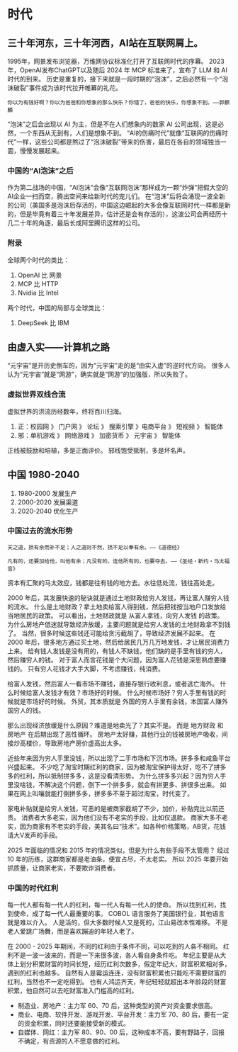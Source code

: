 # 时代

## 三十年河东，三十年河西，AI站在互联网肩上。

1995年，网景发布浏览器，万维网协议标准化打开了互联网时代的序幕。
2023年，OpenAI发布ChatGPT以及随后 2024 年 MCP 标准来了，宣布了 LLM 和 AI 时代的到来。
历史是重复的，接下来就是一段时期的“泡沫”，之后必然有一个“泡沫破裂”事件成为该时代拉开帷幕的礼花。

```
你以为有钱好啊？你以为爸爸和你想象的那么快乐？你错了，爸爸的快乐，你想象不到。——郭麒麟
```

“泡沫”之后会出现以 AI 为主，但是不在人们想象内的数家 AI 公司出现，这是必然，一个东西从无到有，人们是想象不到。
“AI的伤痛时代”就像“互联网的伤痛时代”一样，这些公司都是熬过了“泡沫破裂”带来的伤害，最后在各自的领域独当一面，慢慢发展起来。

### 中国的“AI泡沫”之后

作为第二战场的中国，“AI泡沫”会像“互联网泡沫”那样成为一颗“炸弹”把假大空的AI企业一扫而空，腾出空间来给新时代的宠儿们。
在“泡沫”后将会涌现一波全新的公司（美国多是泡沫后存活的，中国这边崛起的大多会像互联网时代一样都是新的，但是毕竟有着三十年发展差异，估计还是会有存活的），这波公司会再经历十几二十年的角逐，最后长成阿里腾讯这样的公司。

### 附录

全球两个时代的类比：

1. OpenAI 比 网景
2. MCP 比 HTTP
3. Nvidia 比 Intel

两个时代，中国的局部与全球类比：

1. DeepSeek 比 IBM

## 由虚入实——计算机之路

“元宇宙”是开历史倒车的，因为“元宇宙”走的是“由实入虚”的逆时代方向。
很多人认为“元宇宙”就是“网游”，确实就是“网游”的加强版，所以失败了。

### 虚拟世界双线合流

虚拟世界的洪流历经数年，终将百川归海。

1. 正：校园网 》 门户网 》 论坛 》 搜索引擎 》电商平台 》 短视频 》 智能体 
2. 邪：单机游戏 》 网络游戏 》 加密货币 》 元宇宙 》 智能体

正线被鼓励和培植，多是正面评价。
邪线饱受抵制，多是坏名声。

## 中国 1980-2040

1. 1980-2000 发展生产
2. 2000-2020 发展渠道
3. 2020-2040 优化生产

### 中国过去的流水形势

```
天之道，损有余而补不足；人之道则不然，损不足以奉有余。——《道德经》
```

```
凡有的，还要加给他，叫他有余；凡没有的，连他所有的，也要夺去。——《圣经・新约・马太福音》
```

资本有汇聚的马太效应，钱都是往有钱的地方去。水往低处流，钱往高处走。

2000 年后，其发展快速的秘诀就是通过土地财政给穷人发钱，再让富人赚穷人钱的流水。
什么是土地财政？拿土地卖给富人得到钱，然后把钱按当地户口发放给当地居民的政策。
可以看出，土地财政就是 从富人拿钱，向穷人发钱 的政策。
为什么房地产低迷就导致经济放缓，主要问题就是给穷人发钱的土地财政拿不到钱了。
当然，很多时候这些钱还可能给贪污截胡了，导致经济发展不起来。
在 2000 年后，很多地方通过买土地，然后给居民几万几万地发钱，才让居民消费力上来。
给有钱人发钱是没有用的，有钱人不缺钱，他们缺的是手里有钱的穷人，然后赚穷人的钱。
对于富人而言花钱是个大问题，因为富人花钱是深思熟虑要赚钱的。
只有穷人花钱才大手大脚，不考虑赚钱，纯消费。

给富人发钱，然后富人一看市场不赚钱，直接存银行收利息，或者逃亡海外。
什么时候给富人发钱才有效？市场好的时候。
什么时候市场好？穷人手里有钱的时候就是市场好的时候。
外贸，其本质就是 外国的穷人手里有余钱，本国富人赚外国穷人的钱。

那么出现经济放缓是什么原因？难道是地卖光了？其实不是。
而是 地方财政 和 房地产 在后期出现了恶性循环。
房地产太好赚，其他行业的钱被房地产吸收，间接炒高楼价，导致房地产房价虚高出太多。

近些年来因为穷人手里没钱，所以出现了二手市场和下沉市场。拼多多和咸鱼平台兴盛起来。
不少吃了淘宝时期红利的商家，因为被淘宝保护得太好，吃不了拼多多的红利，所以抵制拼多多，这是没看清形势。
为什么拼多多兴起？因为穷人手里没啥钱，不解决这个问题，倒下一个拼多多，就会有拼更多、拼很多出来。
如果在网上叫嚷就能打倒拼多多，拼多多不至于超过淘宝，时代变了。

家电补贴就是给穷人发钱，可恶的是被商家截胡了不少，加价，补贴完比以前还贵。
消费者大多老实，因为他们没有不老实的手段，比如仅退款。
商家大多不老实，因为商家有不老实的手段，美其名曰“技术”。如各种价格策略，AB货，花钱请大V发声的手段。

2025 年面临的情况和 2015 年的情况类似，但是为什么有些手段不太管用？
经过 10 年的历练，这群商家都是老油条，便宜占尽，不太老实。
所以 2025 年要开始抓质量，让商家老实，不要欺诈消费者。

### 中国的时代红利

每一代人都有每一代人的红利，每一代人有每一代人的使命。
所以找到红利，找到使命，成了每一代人最重要的事。
COBOL 语言服务了美国银行业，其他语言就是难以介入。
人是活的，但大多数时候人又是死的，江山易改本性难移。
不是老人爱跳广场舞，而是喜欢蹦迪的年轻人老了。

在 2000 - 2025 年期间，不同的红利由于条件不同，可以吃到的人各不相同。
红利不是一波一波来的，而是一下来很多波，各人看自身条件吃。
年纪主要是从大体上划分积累财富的时间长短，经历红利次数多，假定年纪大，财富积累相对多，遇到的红利也越多。
自然有人是霉运连连，没有财富积累也只能吃不需要财富的红利，当然也不一定吃得到。
也有人鸿运齐天，年纪轻轻就超出本年龄段的财富积累，他自然可以去吃财富准入门槛高的红利。

- 制造业、房地产：主力军 60、70 后，这种类型的资产对资金要求很高。
- 商业、电商、软件开发、游戏开发、平台开发：主力军 70、80 后，要有一定的资金积累，同时还要能接受新的模式。
- 自媒体、网红：主力军 80、90、00 后，这种成本不高，要有野路子，回报不确定，有资源的人不愿意做的红利。
